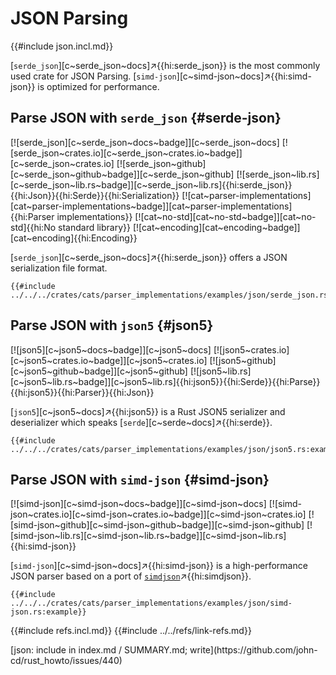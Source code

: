 # JSON Parsing

{{#include json.incl.md}}

[`serde_json`][c~serde_json~docs]↗{{hi:serde_json}} is the most commonly used crate for JSON Parsing. [`simd-json`][c~simd-json~docs]↗{{hi:simd-json}} is optimized for performance.

## Parse JSON with `serde_json` {#serde-json}

[![serde_json][c~serde_json~docs~badge]][c~serde_json~docs] [![serde_json~crates.io][c~serde_json~crates.io~badge]][c~serde_json~crates.io] [![serde_json~github][c~serde_json~github~badge]][c~serde_json~github] [![serde_json~lib.rs][c~serde_json~lib.rs~badge]][c~serde_json~lib.rs]{{hi:serde_json}}{{hi:Json}}{{hi:Serde}}{{hi:Serialization}} [![cat~parser-implementations][cat~parser-implementations~badge]][cat~parser-implementations]{{hi:Parser implementations}} [![cat~no-std][cat~no-std~badge]][cat~no-std]{{hi:No standard library}} [![cat~encoding][cat~encoding~badge]][cat~encoding]{{hi:Encoding}}

[`serde_json`][c~serde_json~docs]↗{{hi:serde_json}} offers a JSON serialization file format.

```rust,editable
{{#include ../../../crates/cats/parser_implementations/examples/json/serde_json.rs:example}}
```

## Parse JSON with `json5` {#json5}

[![json5][c~json5~docs~badge]][c~json5~docs] [![json5~crates.io][c~json5~crates.io~badge]][c~json5~crates.io] [![json5~github][c~json5~github~badge]][c~json5~github] [![json5~lib.rs][c~json5~lib.rs~badge]][c~json5~lib.rs]{{hi:json5}}{{hi:Serde}}{{hi:Parse}}{{hi:json5}}{{hi:Parser}}{{hi:Json}}

[`json5`][c~json5~docs]↗{{hi:json5}} is a Rust JSON5 serializer and deserializer which speaks [`serde`][c~serde~docs]↗{{hi:serde}}.

```rust,editable
{{#include ../../../crates/cats/parser_implementations/examples/json/json5.rs:example}}
```

## Parse JSON with `simd-json` {#simd-json}

[![simd-json][c~simd-json~docs~badge]][c~simd-json~docs] [![simd-json~crates.io][c~simd-json~crates.io~badge]][c~simd-json~crates.io] [![simd-json~github][c~simd-json~github~badge]][c~simd-json~github] [![simd-json~lib.rs][c~simd-json~lib.rs~badge]][c~simd-json~lib.rs]{{hi:simd-json}}

[`simd-json`][c~simd-json~docs]↗{{hi:simd-json}} is a high-performance JSON parser based on a port of [`simdjson`](https://github.com/simdjson/simdjson)↗{{hi:simdjson}}.

```rust,editable
{{#include ../../../crates/cats/parser_implementations/examples/json/simd-json.rs:example}}
```

{{#include refs.incl.md}}
{{#include ../../refs/link-refs.md}}

<div class="hidden">
[json: include in index.md / SUMMARY.md; write](https://github.com/john-cd/rust_howto/issues/440)
</div>
